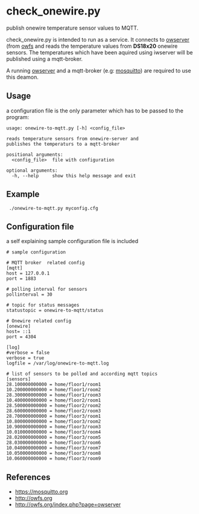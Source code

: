 # check_onewire.py

publish onewire temperature sensor values to MQTT.

check_onewire.py is intended to run as a service. It connects to [owserver](http://owfs.org/index.php?page=owserver) (from [owfs](http://owfs.org) and reads the temperature values from **DS18x20** onewire sensors.
The temperatures which have been aquired using iwserver will be published using a mqtt-broker.

A running [owserver](http://owfs.org/index.php?page=owserver) and a mqtt-broker (e.g: [mosquitto](https://mosquitto.org)) are required to use this deamon.

## Usage

a configuration file is the only parameter which has to be passed to the program:

```
usage: onewire-to-mqtt.py [-h] <config_file>

reads temperature sensors from onewire-server and
publishes the temperaturs to a mqtt-broker

positional arguments:
  <config_file>  file with configuration

optional arguments:
  -h, --help     show this help message and exit
```

## Example

```
 ./onewire-to-mqtt.py myconfig.cfg
```

## Configuration file

a self explaining sample configuration file is included 

```
# sample configuration 
 
# MQTT broker  related config
[mqtt]
host = 127.0.0.1
port = 1883

# polling interval for sensors
pollinterval = 30

# topic for status messages
statustopic = onewire-to-mqtt/status

# Onewire related config 
[onewire]
host= ::1
port = 4304      

[log]
#verbose = false
verbose = true
logfile = /var/log/onewire-to-mqtt.log

# list of sensors to be polled and according mqtt topics 
[sensors]
28.100000000000 = home/floor1/room1
10.200000000000 = home/floor1/room2             
28.300000000000 = home/floor1/room3
10.400000000000 = home/floor2/room1
28.500000000000 = home/floor2/room2
28.600000000000 = home/floor2/room3
28.700000000000 = home/floor3/room1 
10.800000000000 = home/floor3/room2 
10.900000000000 = home/floor3/room3 
10.010000000000 = home/floor3/room4 
28.020000000000 = home/floor3/room5 
28.030000000000 = home/floor3/room6 
10.040000000000 = home/floor3/room7  
10.050000000000 = home/floor3/room8 
10.060000000000 = home/floor3/room9
```

## References 
- https://mosquitto.org
- http://owfs.org
- http://owfs.org/index.php?page=owserver
